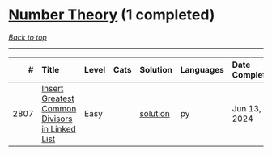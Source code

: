 # [Number Theory](<https://leetcode.com/tag/Number-Theory/>) (1 completed)

*[Back to top](<../../README.md>)*

------

|    # | Title                                                                                                                            | Level   | Cats   | Solution                                                                  | Languages   | Date Complete   |
|-----:|:---------------------------------------------------------------------------------------------------------------------------------|:--------|:-------|:--------------------------------------------------------------------------|:------------|:----------------|
| 2807 | [Insert Greatest Common Divisors in Linked List](<https://leetcode.com/problems/insert-greatest-common-divisors-in-linked-list>) | Easy    |        | [solution](<../_2807. Insert Greatest Common Divisors in Linked List.md>) | py          | Jun 13, 2024    |